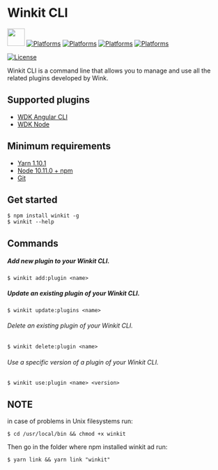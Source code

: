 # Winkit CLI
[<img src="http://wink.by/images/wink-readme-badge.svg" height=40>](https://developer.wink.by)
[![Platforms](https://img.shields.io/badge/node-10.11-green.svg?logo=node.js&longCache=true&style=popout&colorB=339933)](https://nodejs.org)
[![Platforms](https://img.shields.io/badge/platform-macOS-lightgray.svg?logo=apple&longCache=true&style=popout)](https://www.apple.com/macos/)
[![Platforms](https://img.shields.io/badge/platform-windows-blue.svg?logo=windows&longCache=true&style=popout&logoColor=blue)](https://windows.com)
[![Platforms](https://img.shields.io/badge/platform-linux-yellow.svg?logo=linux&longCache=true&style=popout&colorB=FCC624)](https://www.linuxfoundation.org/)

[![License](https://img.shields.io/cocoapods/l/WinkKit.svg?style=flat)](./LICENSE)

Winkit CLI is a command line that allows you to manage and use all the related plugins developed by Wink.

## Supported plugins
- [WDK Angular CLI](https://github.com/WINKgroup/winkit-cli-angular.git)
- [WDK Node](https://github.com/WINKgroup/winkit-cli-node.git)


## Minimum requirements
- [Yarn 1.10.1](https://yarnpkg.com/en/docs/install)
- [Node 10.11.0 + npm](https://nodejs.org/)
- [Git](https://git-scm.com/)

## Get started
```
$ npm install winkit -g
$ winkit --help
```

## Commands
##### Add new plugin to your Winkit CLI.
```
$ winkit add:plugin <name>
```

##### Update an existing plugin of your Winkit CLI.
```
$ winkit update:plugins <name>
```

###### Delete an existing plugin of your Winkit CLI.
```
$ winkit delete:plugin <name>
```

###### Use a specific version of a plugin of your Winkit CLI.
```
$ winkit use:plugin <name> <version>
```

## NOTE
in case of problems in Unix filesystems run:
```
$ cd /usr/local/bin && chmod +x winkit
```
Then go in the folder where npm installed winkit ad run:
```
$ yarn link && yarn link "winkit"
```
